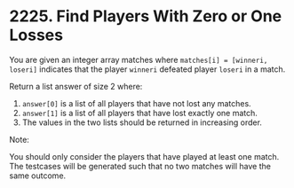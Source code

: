 # 2225. Find Players With Zero or One Losses
You are given an integer array matches where `matches[i] = [winneri, loseri]` indicates that the player `winneri` defeated player `loseri` in a match.

Return a list answer of size 2 where:

1. `answer[0]` is a list of all players that have not lost any matches.
2. `answer[1]` is a list of all players that have lost exactly one match.
3. The values in the two lists should be returned in increasing order.

Note:

You should only consider the players that have played at least one match.
The testcases will be generated such that no two matches will have the same outcome.
